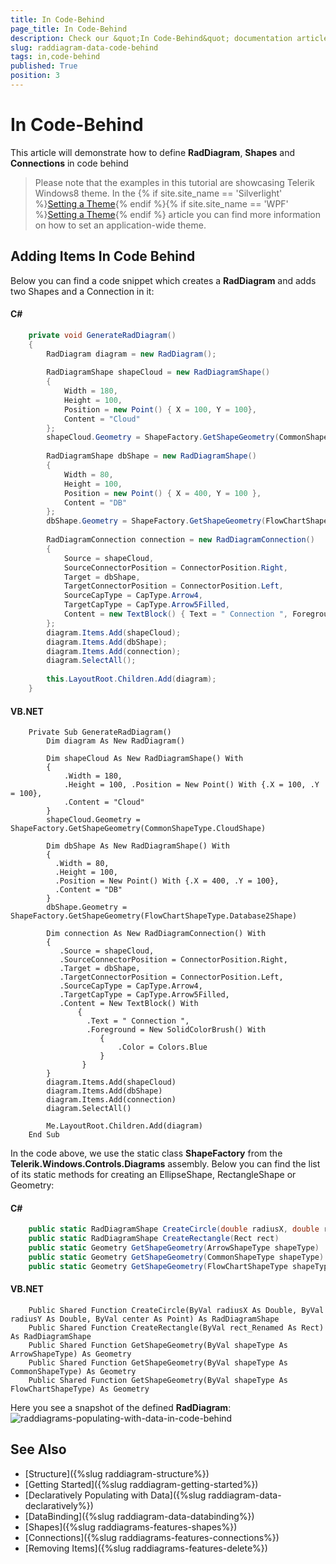 ```yaml
---
title: In Code-Behind
page_title: In Code-Behind
description: Check our &quot;In Code-Behind&quot; documentation article for the RadDiagram {{ site.framework_name }} control.
slug: raddiagram-data-code-behind
tags: in,code-behind
published: True
position: 3
---
```


# In Code-Behind

This article will demonstrate how to define __RadDiagram__, __Shapes__ and __Connections__ in code behind	  

>Please note that the examples in this tutorial are showcasing Telerik Windows8 theme. In the {% if site.site_name == 'Silverlight' %}[Setting a Theme](http://www.telerik.com/help/silverlight/common-styling-apperance-setting-theme.html#Setting_Application-Wide_Built-In_Theme_in_the_Code-Behind){% endif %}{% if site.site_name == 'WPF' %}[Setting a Theme](http://www.telerik.com/help/wpf/common-styling-apperance-setting-theme-wpf.html#Setting_Application-Wide_Built-In_Theme_in_the_Code-Behind){% endif %} article you can find more information on how to set an application-wide theme.		

## Adding Items In Code Behind

Below you can find a code snippet which creates a __RadDiagram__ and adds two Shapes and a Connection in it:
		
#### __C#__
```C#
	private void GenerateRadDiagram()
	{
	    RadDiagram diagram = new RadDiagram();
	
	    RadDiagramShape shapeCloud = new RadDiagramShape()
	    {
	        Width = 180,
	        Height = 100,
	        Position = new Point() { X = 100, Y = 100},
	        Content = "Cloud"
	    };
	    shapeCloud.Geometry = ShapeFactory.GetShapeGeometry(CommonShapeType.CloudShape);
	
	    RadDiagramShape dbShape = new RadDiagramShape()
	    {
	        Width = 80,
	        Height = 100,
	        Position = new Point() { X = 400, Y = 100 },
	        Content = "DB"
	    };
	    dbShape.Geometry = ShapeFactory.GetShapeGeometry(FlowChartShapeType.Database2Shape);
	
	    RadDiagramConnection connection = new RadDiagramConnection()
	    {
	        Source = shapeCloud,
	        SourceConnectorPosition = ConnectorPosition.Right,
	        Target = dbShape,
	        TargetConnectorPosition = ConnectorPosition.Left,
	        SourceCapType = CapType.Arrow4,
	        TargetCapType = CapType.Arrow5Filled,
	        Content = new TextBlock() { Text = " Connection ", Foreground = new SolidColorBrush() { Color = Colors.Blue} }
	    };
	    diagram.Items.Add(shapeCloud);
	    diagram.Items.Add(dbShape);
	    diagram.Items.Add(connection);
	    diagram.SelectAll();
	
	    this.LayoutRoot.Children.Add(diagram);
	}
```

#### __VB.NET__
```VB.NET
	Private Sub GenerateRadDiagram()
	    Dim diagram As New RadDiagram()
	
	    Dim shapeCloud As New RadDiagramShape() With
	    {
	        .Width = 180,
	        .Height = 100, .Position = New Point() With {.X = 100, .Y = 100},
	        .Content = "Cloud"
	    }
	    shapeCloud.Geometry = ShapeFactory.GetShapeGeometry(CommonShapeType.CloudShape)
	
	    Dim dbShape As New RadDiagramShape() With
	    {
	      .Width = 80,
	      .Height = 100,
	      .Position = New Point() With {.X = 400, .Y = 100},
	      .Content = "DB"
	    }
	    dbShape.Geometry = ShapeFactory.GetShapeGeometry(FlowChartShapeType.Database2Shape)
	
	    Dim connection As New RadDiagramConnection() With
	    {
	       .Source = shapeCloud,
	       .SourceConnectorPosition = ConnectorPosition.Right,
	       .Target = dbShape,
	       .TargetConnectorPosition = ConnectorPosition.Left,
	       .SourceCapType = CapType.Arrow4,
	       .TargetCapType = CapType.Arrow5Filled,
	       .Content = New TextBlock() With
	           {
	             .Text = " Connection ",
	             .Foreground = New SolidColorBrush() With
	                {
	                    .Color = Colors.Blue
	                }
	            }
	    }
	    diagram.Items.Add(shapeCloud)
	    diagram.Items.Add(dbShape)
	    diagram.Items.Add(connection)
	    diagram.SelectAll()
	
	    Me.LayoutRoot.Children.Add(diagram)
	End Sub
```

In the code above, we use the static class __ShapeFactory__ from the __Telerik.Windows.Controls.Diagrams__ assembly. Below you can find the list of its static methods for creating an EllipseShape, RectangleShape or Geometry:
		  
#### __C#__		
```C#
	public static RadDiagramShape CreateCircle(double radiusX, double radiusY, Point center)
	public static RadDiagramShape CreateRectangle(Rect rect)
	public static Geometry GetShapeGeometry(ArrowShapeType shapeType)
	public static Geometry GetShapeGeometry(CommonShapeType shapeType)
	public static Geometry GetShapeGeometry(FlowChartShapeType shapeType)
```

#### __VB.NET__
```VB.NET
	Public Shared Function CreateCircle(ByVal radiusX As Double, ByVal radiusY As Double, ByVal center As Point) As RadDiagramShape
	Public Shared Function CreateRectangle(ByVal rect_Renamed As Rect) As RadDiagramShape
	Public Shared Function GetShapeGeometry(ByVal shapeType As ArrowShapeType) As Geometry
	Public Shared Function GetShapeGeometry(ByVal shapeType As CommonShapeType) As Geometry
	Public Shared Function GetShapeGeometry(ByVal shapeType As FlowChartShapeType) As Geometry
```

Here you see a snapshot of the defined __RadDiagram__:
![raddiagrams-populating-with-data-in-code-behind](images/raddiagrams-populating-with-data-in-code-behind.png)

## See Also
 * [Structure]({%slug raddiagram-structure%})
 * [Getting Started]({%slug raddiagram-getting-started%})
 * [Declaratively Populating with Data]({%slug raddiagram-data-declaratively%})
 * [DataBinding]({%slug raddiagram-data-databinding%})
 * [Shapes]({%slug raddiagrams-features-shapes%})
 * [Connections]({%slug raddiagrams-features-connections%})
 * [Removing Items]({%slug raddiagrams-features-delete%})